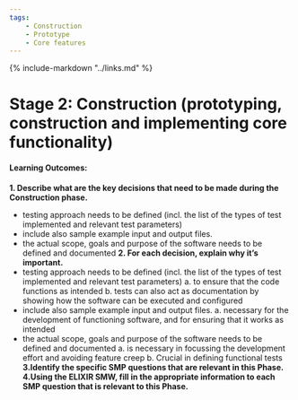 ```yaml
---
tags:
    - Construction
    - Prototype
    - Core features
---
```


{% include-markdown "../links.md" %}

# Stage 2: Construction (prototyping, construction and implementing core functionality)
#### Learning Outcomes:
**1. Describe what are the key decisions that need to be made during the Construction phase.**
- testing approach needs to be defined (incl. the list of the types of test implemented and relevant test parameters)
- include also sample example input and output files.
- the actual scope, goals and purpose of the software needs to be defined and documented
**2. For each decision, explain why it’s important.**
- testing approach needs to be defined (incl. the list of the types of test implemented and relevant test parameters)
a. to ensure that the code functions as intended
b. tests can also act as documentation by showing how the software can be executed and configured
- include also sample example input and output files.
a. necessary for the development of functioning software, and for ensuring that it works as intended
- the actual scope, goals and purpose of the software needs to be defined and documented
a. is necessary in focussing the development effort and avoiding feature creep
b. Crucial in defining functional tests
**3.Identify the specific SMP questions that are relevant in this Phase.**
**4.Using the ELIXIR SMW, fill in the appropriate information to each SMP question that is relevant to this Phase.**
